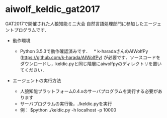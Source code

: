 # aiwolf_keldic_gat2017

GAT2017で開催された人狼知能ミニ大会 自然言語処理部門に参加したエージェントプログラムです．

* 動作環境
	* Python 3.5.3で動作確認済みです．
  	* k-haradaさんのAIWolfPy (https://github.com/k-harada/AIWolfPy) が必要です．ソースコードをダウンロードし，keldic.pyと同じ階層にaiwolfpyのディレクトリを置いてください．
  
* エージェントの実行方法
	* 人狼知能プラットフォーム0.4.xのサーバプログラムを実行する必要があります
	* サーバプログラムの実行後，./keldic.pyを実行
	* 例： $python ./keldic.py -h localhost -p 10000
